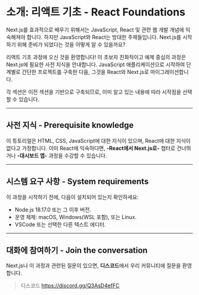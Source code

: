 # 소개: 리액트 기초 - React Foundations

Next.js를 효과적으로 배우기 위해서는 JavaScript, React 및 관련 웹 개발 개념에 익숙해져야 합니다. 하지만 JavaScript와 React는 방대한 주제들입니다. Next.js를 시작하기 위해 준비가 되었다는 것을 어떻게 알 수 있을까요?

리액트 기초 과정에 오신 것을 환영합니다! 이 초보자 친화적이고 예제 중심의 과정은 Next.js에 필요한 사전 지식을 안내합니다. JavaScript 애플리케이션으로 시작하여 단계별로 간단한 프로젝트를 구축한 다음, 그것을 React와 Next.js로 마이그레이션합니다.

각 섹션은 이전 섹션을 기반으로 구축되므로, 이미 알고 있는 내용에 따라 시작점을 선택할 수 있습니다.

---

## 사전 지식 - Prerequisite knowledge

이 튜토리얼은 HTML, CSS, JavaScript에 대한 지식이 있으며, React에 대한 지식이 없다고 가정합니다. 이미 React에 익숙하다면, **-React에서 Next.js로-** 챕터로 건너뛰거나 **-대시보드 앱-** 과정을 수강할 수 있습니다.

---

## 시스템 요구 사항 - System requirements

이 과정을 시작하기 전에, 다음이 설치되어 있는지 확인하세요:

- Node.js 18.17.0 또는 그 이후 버전.
- 운영 체제: macOS, Windows(WSL 포함), 또는 Linux.
- VSCode 또는 선택한 다른 텍스트 에디터.

---

## 대화에 참여하기 - Join the conversation

Next.js나 이 과정과 관련된 질문이 있으면, **디스코드**에서 우리 커뮤니티에 질문을 환영합니다.

> 디스코드 <https://discord.gg/Q3AsD4efFC>
